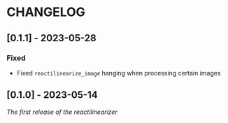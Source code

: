 # CHANGELOG

## [0.1.1] - 2023-05-28

### Fixed

- Fixed `reactilinearize_image` hanging when processing certain images

## [0.1.0] - 2023-05-14

_The first release of the reactilinearizer_
